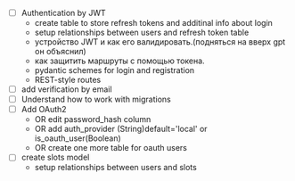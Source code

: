 
- [ ] Authentication by JWT
	- create table to store refresh tokens and additinal info about login
	- setup relationships between users and refresh token table
	- устройство JWT и как его валидировать.(подняться на вверх gpt он объяснил)
	- как защитить маршруты с помощью токена.
	- pydantic schemes for login and registration
	- REST-style routes
- [ ] add verification by email
- [ ] Understand how to work with migrations
- [ ] Add OAuth2
	- OR edit password_hash column
	- OR add auth_provider (String)default='local' or is_oauth_user(Boolean)
	- OR create one more table for oauth users
- [ ] create slots model
	- setup relationships between users and slots